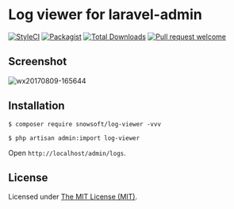 Log viewer for laravel-admin
============================

[![StyleCI](https://styleci.io/repos/98625172/shield?branch=master)](https://styleci.io/repos/98625172)
[![Packagist](https://img.shields.io/packagist/l/laravel-admin-ext/log-viewer.svg?maxAge=2592000)](https://packagist.org/packages/laravel-admin-ext/log-viewer)
[![Total Downloads](https://img.shields.io/packagist/dt/laravel-admin-ext/log-viewer.svg?style=flat-square)](https://packagist.org/packages/laravel-admin-ext/log-viewer)
[![Pull request welcome](https://img.shields.io/badge/pr-welcome-green.svg?style=flat-square)]()

## Screenshot

![wx20170809-165644](https://user-images.githubusercontent.com/1479100/29113581-fe48fd86-7d23-11e7-9ee7-9680957171ee.png)

## Installation

```
$ composer require snowsoft/log-viewer -vvv

$ php artisan admin:import log-viewer
```

Open `http://localhost/admin/logs`.

License
------------
Licensed under [The MIT License (MIT)](LICENSE).
